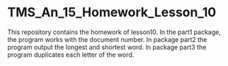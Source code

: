 # TMS_An_15_Homework_Lesson_10
This repository contains the homework of lesson10.
In the part1 package, the program works with the document number.
In package part2 the program output the longest and shortest word.
In package part3 the program duplicates each letter of the word.

